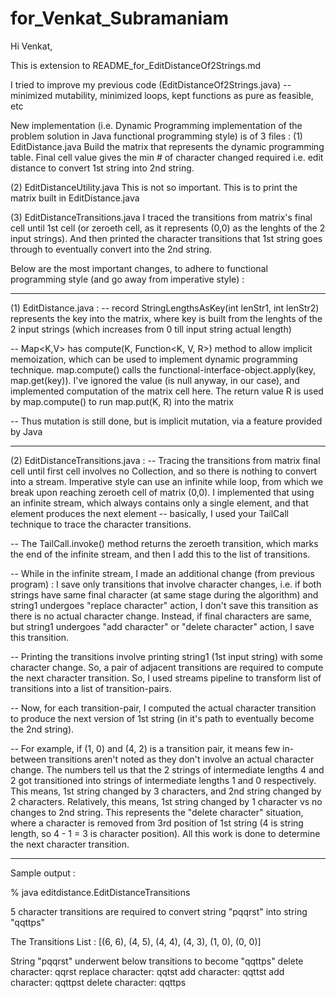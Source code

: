 # for_Venkat_Subramaniam

Hi Venkat,

This is extension to README_for_EditDistanceOf2Strings.md

I tried to improve my previous code (EditDistanceOf2Strings.java) -- minimized mutability, minimized loops, kept functions as pure as feasible, etc

New implementation (i.e. Dynamic Programming implementation of the problem solution in Java functional programming style) is of 3 files :
(1) EditDistance.java
Build the matrix that represents the dynamic programming table. Final cell value gives the min # of character changed required i.e. edit distance to convert 1st string into 2nd string.

(2) EditDistanceUtility.java
This is not so important. This is to print the matrix built in EditDistance.java

(3) EditDistanceTransitions.java
I traced the transitions from matrix's final cell until 1st cell (or zeroeth cell, as it represents (0,0) as the lenghts of the 2 input strings). And then printed the character transitions that 1st string goes through to eventually convert into the 2nd string.

Below are the most important changes, to adhere to functional programming style (and go away from imperative style) :
_________________________________________
(1) EditDistance.java :
-- record StringLengthsAsKey(int lenStr1, int lenStr2)
represents the key into the matrix, where key is built from the lenghts of the 2 input strings (which increases from 0 till input string actual length)

-- Map<K,V> has compute(K, Function<K, V, R>) method
to allow implicit memoization, which can be used to implement dynamic programming technique. map.compute() calls the functional-interface-object.apply(key, map.get(key)). I've ignored the value (is null anyway, in our case), and implemented computation of the matrix cell here. The return value R is used by map.compute() to run map.put(K, R) into the matrix

-- Thus mutation is still done, but is implicit mutation, via a feature provided by Java

_________________________________________
(2) EditDistanceTransitions.java :
-- Tracing the transitions from matrix final cell until first cell involves no Collection, and so there is nothing to convert into a stream. Imperative style can use an infinite while loop, from which we break upon reaching zeroeth cell of matrix (0,0). I implemented that using an infinite stream, which always contains only a single element, and that element produces the next element -- basically, I used your TailCall technique to trace the character transitions.

-- The TailCall.invoke() method returns the zeroeth transition, which marks the end of the infinite stream, and then I add this to the list of transitions.

-- While in the infinite stream, I made an additional change (from previous program) : I save only transitions that involve character changes, i.e. if both strings have same final character (at same stage during the algorithm) and string1 undergoes "replace character" action, I don't save this transition as there is no actual character change. Instead, if final characters are same, but string1 undergoes "add character" or "delete character" action, I save this transition.

-- Printing the transitions involve printing string1 (1st input string) with some character change. So, a pair of adjacent transitions are required to compute the next character transition. So, I used streams pipeline to transform list of transitions into a list of transition-pairs.

-- Now, for each transition-pair, I computed the actual character transition to produce the next version of 1st string (in it's path to eventually become the 2nd string).

-- For example, if (1, 0) and (4, 2) is a transition pair, it means few in-between transitions aren't noted as they don't involve an actual character change. The numbers tell us that the 2 strings of intermediate lengths 4 and 2 got transitioned into strings of intermediate lengths 1 and 0 respectively. This means, 1st string changed by 3 characters, and 2nd string changed by 2 characters. Relatively, this means, 1st string changed by 1 character vs no changes to 2nd string. This represents the "delete character" situation, where a character is removed from 3rd position of 1st string (4 is string length, so 4 - 1 = 3 is character position). All this work is done to determine the next character transition.


_________________________________
Sample output :

% java editdistance.EditDistanceTransitions     

5 character transitions are required to convert string "pqqrst" into string "qqttps"

The Transitions List :
[(6, 6), (4, 5), (4, 4), (4, 3), (1, 0), (0, 0)]

String "pqqrst" underwent below transitions to become "qqttps"
 delete character:  qqrst
replace character:  qqtst
    add character:  qqttst
    add character:  qqttpst
 delete character:  qqttps

